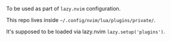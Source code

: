 To be used as part of `lazy.nvim` configuration.

This repo lives inside `~/.config/nvim/lua/plugins/private/`.

It's supposed to be loaded via lazy.nvim `lazy.setup('plugins')`.
